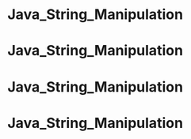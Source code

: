 # Java_String_Manipulation
# Java_String_Manipulation
# Java_String_Manipulation
# Java_String_Manipulation
